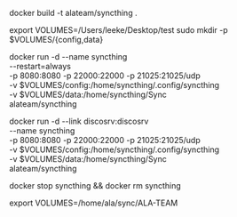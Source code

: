 docker build -t alateam/syncthing .


export VOLUMES=/Users/leeke/Desktop/test
sudo mkdir -p $VOLUMES/{config,data}

docker run -d --name syncthing \
		   --restart=always   
           -p 8080:8080 -p 22000:22000 -p 21025:21025/udp \
           -v $VOLUMES/config:/home/syncthing/.config/syncthing \
           -v $VOLUMES/data:/home/syncthing/Sync \
           alateam/syncthing

docker run -d --link discosrv:discosrv\
		   --name syncthing \
           -p 8080:8080 -p 22000:22000 -p 21025:21025/udp \
           -v $VOLUMES/config:/home/syncthing/.config/syncthing \
           -v $VOLUMES/data:/home/syncthing/Sync \
           alateam/syncthing


docker stop syncthing && docker rm syncthing


export VOLUMES=/home/ala/sync/ALA-TEAM